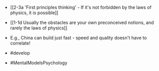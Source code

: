 - [[2-3a 'First principles thinking' - If it's not forbidden by the laws of physics, it is possible]]
- [[1-1d Usually the obstacles are your own preconceived notions, and rarely the laws of physics]]

- E.g., China can build just fast - speed and quality doesn't have to correlate!


- #develop

- #MentalModelsPsychology
